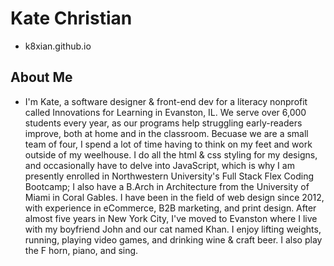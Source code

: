 # Kate Christian

* k8xian.github.io

## About Me
* I'm Kate, a software designer & front-end dev for a literacy nonprofit called Innovations for Learning in Evanston, IL. We serve over 6,000 students every year, as our programs help struggling early-readers improve, both at home and in the classroom. Becuase we are a small team of four, I spend a lot of time having to think on my feet and work outside of my weelhouse. I do all the html & css styling for my designs, and occasionally have to delve into JavaScript, which is why I am presently enrolled in Northwestern University's Full Stack Flex Coding Bootcamp; I also have a B.Arch in Architecture from the University of Miami in Coral Gables.  I have been in the field of web design since 2012, with experience in eCommerce, B2B marketing, and print design. After almost five years in New York City, I've moved to Evanston where I live with my boyfriend John and our cat named Khan. I enjoy lifting weights, running, playing video games, and drinking wine & craft beer. I also play the F horn, piano, and sing.
